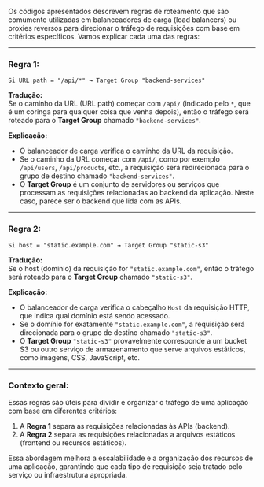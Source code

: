 Os códigos apresentados descrevem regras de roteamento que são comumente utilizadas em balanceadores de carga (load balancers) ou proxies reversos para direcionar o tráfego de requisições com base em critérios específicos. Vamos explicar cada uma das regras:

---

### **Regra 1:**
`Si URL path = "/api/*" → Target Group "backend-services"`

**Tradução:**  
Se o caminho da URL (URL path) começar com `/api/` (indicado pelo `*`, que é um coringa para qualquer coisa que venha depois), então o tráfego será roteado para o **Target Group** chamado `"backend-services"`.

**Explicação:**  
- O balanceador de carga verifica o caminho da URL da requisição.
- Se o caminho da URL começar com `/api/`, como por exemplo `/api/users`, `/api/products`, etc., a requisição será redirecionada para o grupo de destino chamado `"backend-services"`.
- O **Target Group** é um conjunto de servidores ou serviços que processam as requisições relacionadas ao backend da aplicação. Neste caso, parece ser o backend que lida com as APIs.

---

### **Regra 2:**
`Si host = "static.example.com" → Target Group "static-s3"`

**Tradução:**  
Se o host (domínio) da requisição for `"static.example.com"`, então o tráfego será roteado para o **Target Group** chamado `"static-s3"`.

**Explicação:**  
- O balanceador de carga verifica o cabeçalho `Host` da requisição HTTP, que indica qual domínio está sendo acessado.
- Se o domínio for exatamente `"static.example.com"`, a requisição será direcionada para o grupo de destino chamado `"static-s3"`.
- O **Target Group** `"static-s3"` provavelmente corresponde a um bucket S3 ou outro serviço de armazenamento que serve arquivos estáticos, como imagens, CSS, JavaScript, etc.

---

### Contexto geral:
Essas regras são úteis para dividir e organizar o tráfego de uma aplicação com base em diferentes critérios:
1. A **Regra 1** separa as requisições relacionadas às APIs (backend).
2. A **Regra 2** separa as requisições relacionadas a arquivos estáticos (frontend ou recursos estáticos).

Essa abordagem melhora a escalabilidade e a organização dos recursos de uma aplicação, garantindo que cada tipo de requisição seja tratado pelo serviço ou infraestrutura apropriada.
